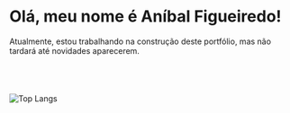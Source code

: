 # Olá, meu nome é Aníbal Figueiredo!

Atualmente, estou trabalhando na construção deste portfólio, mas não tardará até novidades aparecerem.
<br>
<br>
<br>
<br>
<br>
![Top Langs](https://github-readme-stats.vercel.app/api/top-langs/?username=anibalfn&show_icons=true&theme=transparent&layout=compact)
<!--
**anibalfn/anibalfn** is a ✨ _special_ ✨ repository because its `README.md` (this file) appears on your GitHub profile.

Here are some ideas to get you started:

- 🔭 I’m currently working on ...
- 🌱 I’m currently learning ...
- 👯 I’m looking to collaborate on ...
- 🤔 I’m looking for help with ...
- 💬 Ask me about ...
- 📫 How to reach me: ...
- 😄 Pronouns: ...
- ⚡ Fun fact: ...
-->
